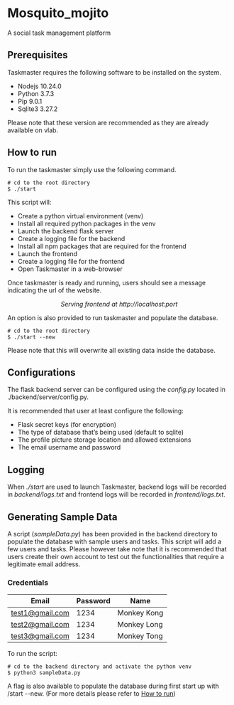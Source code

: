 # Mosquito_mojito
A social task management platform
 
## Prerequisites
Taskmaster requires the following software to be installed on the system.
* Nodejs 10.24.0
* Python 3.7.3 
* Pip 9.0.1
* Sqlite3 3.27.2

Please note that these version are recommended as they are already available on vlab.

## How to run 
To run the taskmaster simply use the following command.
```
# cd to the root directory
$ ./start
```
This script will:
* Create a python virtual environment (venv)
* Install all required python packages in the venv
* Launch the backend flask server
* Create a logging file for the backend
* Install all npm packages that are required for the frontend
* Launch the frontend
* Create a logging file for the frontend
* Open Taskmaster in a web-browser

Once taskmaster is ready and running, users should see a message indicating the url of the website.
<p style="text-align: center;">
<em>Serving frontend at http://localhost:port</em>

An option is also provided to run taskmaster and populate the database.
```
# cd to the root directory
$ ./start --new
```
Please note that this will overwrite all existing data inside the database. 

## Configurations
The flask backend server can be configured using the <em>config.py</em> located in </em>./backend/server/config.py</em>.

It is recommended that user at least configure the following:
* Flask secret keys (for encryption)
* The type of database that’s being used (default to sqlite) 
* The profile picture storage location and allowed extensions
* The email username and password

## Logging
When <em>./start</em> are used to launch Taskmaster, backend logs will be recorded in <em>backend/logs.txt</em> and frontend logs will be recorded in <em>frontend/logs.txt</em>.

## Generating Sample Data
A script (<em>sampleData.py</em>) has been provided in the backend directory to populate the database with sample users and tasks. This script will add a few users and tasks. Please however take note that it is recommended that users create their own account to test out the functionalities that require a legitimate email address. 
 
### Credentials
    
Email | Password | Name
--- | --- | ---
test1@gmail.com | 1234 | Monkey Kong
test2@gmail.com | 1234 | Monkey Long
test3@gmail.com | 1234 | Monkey Tong

To run the script:
```
# cd to the backend directory and activate the python venv
$ python3 sampleData.py
```
A flag is also available to populate the database during first start up with /start --new. (For more details please refer to [How to run](#how-to-run))
